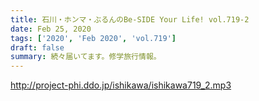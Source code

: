 ```yaml
---
title: 石川・ホンマ・ぶるんのBe-SIDE Your Life! vol.719-2
date: Feb 25, 2020
tags: ['2020', 'Feb 2020', 'vol.719']
draft: false
summary: 続々届いてます。修学旅行情報。
---
```


http://project-phi.ddo.jp/ishikawa/ishikawa719_2.mp3
